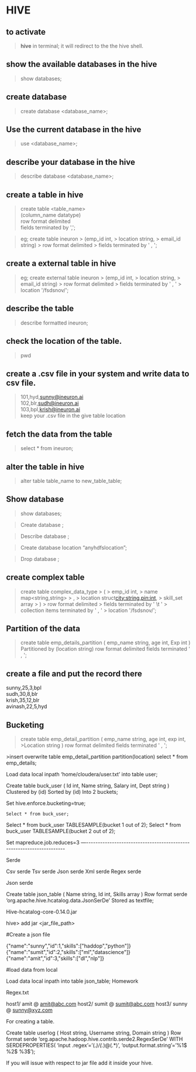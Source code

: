 # HIVE

## to activate
> **hive** in terminal; it will redirect to the the hive shell.
## show the available databases in the hive

> show databases;

## create database
> create database <database_name>;

## Use the current database in the hive
> use <database_name>;

## describe your database in the hive
>describe database <database_name>;

## create a table in hive

> create table <table_name><br>
(column_name datatype) <br>
row format delimited <br>
fields terminated by ',';

>eg; create table ineuron
    > (emp_id int,
    > location string,
    > email_id string)
    > row format delimited
    > fields terminated by ' , ';

## create a external table in hive
>eg; create external table ineuron
    > (emp_id int,
    > location string,
    > email_id string)
    > row format delimited
    > fields terminated by ' , '
    > location '/fsdsnov/';

## describe the table
> describe formatted ineuron;

## check the location of the table.
>pwd

## create a .csv file in your system and write data to csv file.

>101,hyd,sunny@ineuron.ai<br>
102,blr,sudh@ineuron.ai<br>
103,bpl,krish@ineuron.ai<br>
keep your .csv file in the give table location

## fetch the data from the table
>select * from ineuron;<br>

## alter the table in hive
> alter table table_name to new_table_table;

## Show database
> show databases;

>Create database <databasename>;

>Describe database <databasename>;

>Create database <database name> location “anyhdfslocation”;

>Drop database <databasename>;

## create complex table
> create table complex_data_type
    > (
    > emp_id int,
    > name map<string,string>
    > ,
    > location struct<city:string,pin:int>,
    > skill_set array<string>
    > )
    > row format delimited
    > fields terminated by ' \t '
    > collection items terminated by ' , '
    > location '/fsdsnov/';
## Partition of the data
    
>create table emp_details_partition
>(
    emp_name string,
    age int,
    Exp int
)
>Partitioned by (location string)
>row format delimited
>fields terminated ' , ';

## create a file and put the record there
sunny,25,3,bpl<br>
sudh,30,8,blr<br>
krish,35,12,blr<br>
avinash,22,5,hyd<br>

    
  ## Bucketing
    
>create table emp_detail_partition
>(
 >   emp_name string,
  >  age int,
   > exp int,
    >Location string
>)
>row format delimited
>fields terminated ' , ';

<keep your data to this particular table location>
>insert overwrite table emp_detail_partition partition(location) select * from emp_details;

Load data local inpath ‘home/cloudera/user.txt’ into table user;

Create table buck_user
(
Id int,
Name string,
Salary int,
Dept string
)
Clustered by (id)
Sorted by (id)
Into 2 buckets;

Set hive.enforce.bucketing=true;

    Select * from buck_user;
Select * from buck_user TABLESAMPLE(bucket 1 out of 2);
Select * from buck_user TABLESAMPLE(bucket 2 out of 2);


Set mapreduce.job.reduces=3
—---------------------------------------------------------------------


Serde

Csv serde 
Tsv serde
Json serde
Xml serde
Regex serde

Json serde

Create table json_table
(
Name string,
Id int,
Skills array<string>
)
Row format serde ‘org.apache.hive.hcatalog.data.JsonSerDe’
Stored as textfile;


Hive-hcatalog-core-0.14.0.jar

hive> add jar <jar_file_path>

#Create a json file

{"name":"sunny","id":1,"skills":["haddop","python"]}
{"name":"sumit","id":2,"skills":["ml","datascience"]}
{"name":"amit","id":3,"skills":["dl","nlp"]}

#load data from local

Load data local inpath <json file path from local> into table json_table;
Homework

Regex.txt

host1/ amit @ amit@abc.com
host2/ sumit @ sumit@abc.com
host3/ sunny @ sunny@xyz.com

For creating a table.

Create table userlog
(
Host string,
Username string,
Domain string
)
Row format serde ‘org.apache.hadoop.hive.contrib.serde2.RegexSerDe’
WITH SERDEPROPERTIES(
‘input .regex’=’(.*)/(.*)@(.*)’,
‘output.format.string’=’%1$ %2$ %3$’);

If you will issue with respect to jar file add it inside your hive.

